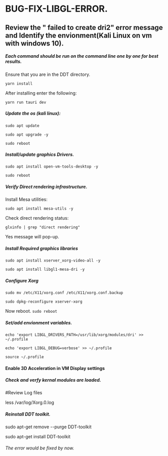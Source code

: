 # BUG-FIX-LIBGL-ERROR.

## Review the " failed to create dri2" error message and Identify the envionment(Kali Linux on vm with windows 10).

##### Each command should be run on the command line one by one for best results.

Ensure that you are in the DDT directory. 

```yarn install```

After installing enter the following: 

```yarn run tauri dev```

##### Update the os (kali linux):

```sudo apt update```

```sudo apt upgrade -y```

```sudo reboot```

##### Install/update graphics Drivers.

```sudo apt install open-vm-tools-desktop -y```

```sudo reboot```

##### Verify Direct rendering infrastructure.

Install Mesa utilities: 

```sudo apt install mesa-utils -y```

Check direct rendering status: 

```glxinfo | grep "direct rendering"```

Yes message will pop-up.

##### Install Required graphics libraries

```sudo apt install xserver_xorg-video-all -y```

```sudo apt install libgl1-mesa-dri -y```

##### Configure Xorg

```sudo mv /etc/X11/xorg.conf /etc/X11/xorg.conf.backup```

```sudo dpkg-reconfigure xserver-xorg```

Now reboot. 
```sudo reboot```

##### Set/add envionment variables.

```echo 'export LIBGL_DRIVERS_PATH=/usr/lib/xorg/modules/dri' >> ~/.profile```

```echo 'export LIBGL_DEBUG=verbose' >> ~/.profile```

```source ~/.profile```

#### Enable 3D Acceleration in VM Display settings

##### Check and verfy kernal modules are loaded.

#Review Log files

less /var/log/Xorg.0.log

##### Reinstall DDT toolkit.

sudo apt-get remove --purge DDT-toolkit

sudo apt-get install DDT-toolkit

###### The error would be fixed by now.
